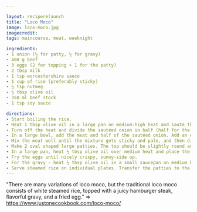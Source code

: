 ```yaml
---

layout: reciperelaunch
title: "Loco Moco"
image: loco-moco.jpg
imagecredit: 
tags: maincourse, meat, weeknight

ingredients:
- 1 onion (½ for patty, ½ for gravy)
- 400 g beef
- 3 eggs (2 for topping + 1 for the patty)
- 2 tbsp milk
- 1 tsp worcestershire sauce
- 1 cup of rice (preferably sticky)
- ½ tsp nutmeg
- ½ tbsp olive oil
- 350 ml beef stock
- 1 tsp soy sauce

directions:
- Start boiling the rice. 
- Heat 1 tbsp olive oil in a large pan on medium-high heat and sauté the onion until translucent.
- Turn off the heat and divide the sautéed onion in half (half for the gravy and half for the patty).
- In a large bowl, add the meat and half of the sautéed onion. Add an egg, the milk, worcestershire sauce, nutmeg, some salt and black pepper.
- Mix the meat well until the mixture gets sticky and pale, and then divide into 2 patties.
- Make 2 oval shaped large patties. The top should be slightly round and not flat. Keep the patties in the fridge for at least 30 minutes before cooking so that the meat combines together.
- In a large pan, heat ½ tbsp olive oil over medium heat and place the patties on the pan. Indent the center of each patty with 2 fingers to prevent bulging. Cook the patties for about 5 minutes. Do not flip until the bottom of the patties is nicely browned. Cover and cook for 5 minutes to thoroughly cook the inside of the patties (adjust cooking time depending on thickness). 
- Fry the eggs until nicely crispy, sunny-side up.
- For the gravy - heat ½ tbsp olive oil in a small saucepan on medium heat and mix in the sautéed onion. Add 1½ cup beef stock, 1 tsp worcestershire sauce, and 1 tsp soy sauce. Cook until nicely thick.
- Serve steamed rice on individual plates. Transfer the patties to the plates, pour the gravy, and top with a fried egg. Serve immediately.
---
```


"There are many variations of loco moco, but the traditional loco moco consists of white steamed rice, topped with a juicy hamburger steak, flavorful gravy, and a fried egg." => https://www.justonecookbook.com/loco-moco/